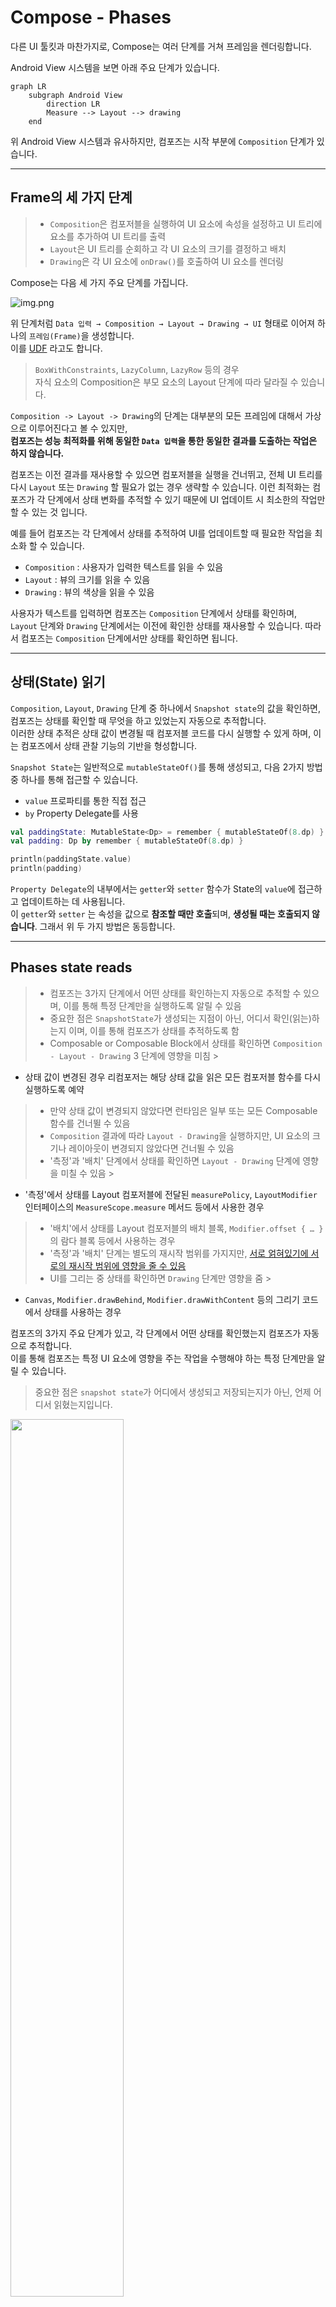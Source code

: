 # Compose - Phases

다른 UI 툴킷과 마찬가지로, Compose는 여러 단계를 거쳐 프레임을 렌더링합니다.

Android View 시스템을 보면 아래 주요 단계가 있습니다.

```mermaid
graph LR
    subgraph Android View
        direction LR
        Measure --> Layout --> drawing
    end
```

위 Android View 시스템과 유사하지만, 컴포즈는 시작 부분에 `Composition` 단계가 있습니다.

---

## Frame의 세 가지 단계

> - `Composition`은 컴포저블을 실행하여 UI 요소에 속성을 설정하고 UI 트리에 요소를 추가하여 UI 트리를 출력
> - `Layout`은 UI 트리를 순회하고 각 UI 요소의 크기를 결정하고 배치
> - `Drawing`은 각 UI 요소에 `onDraw()`를 호출하여 UI 요소를 렌더링

Compose는 다음 세 가지 주요 단계를 가집니다.

![img.png](../../resource/frame-phases.png)

위 단계처럼 `Data 입력 → Composition → Layout → Drawing → UI` 형태로 이어져 하나의 `프레임(Frame)`을 생성합니다.  
이를 [UDF](../용어.md#단방향-데이터-흐름) 라고도 합니다.

> `BoxWithConstraints`, `LazyColumn`, `LazyRow` 등의 경우  
> 자식 요소의 Composition은 부모 요소의 Layout 단계에 따라 달라질 수 있습니다.

`Composition -> Layout -> Drawing`의 단계는 대부분의 모든 프레임에 대해서 가상으로 이루어진다고 볼 수 있지만,  
**컴포즈는 성능 최적화를 위해 동일한 `Data 입력`을 통한 동일한 결과를 도출하는 작업은 하지 않습니다.**

컴포즈는 이전 결과를 재사용할 수 있으면 컴포저블을 실행을 건너뛰고, 전체 UI 트리를 다시 `Layout` 또는 `Drawing` 할 필요가 없는 경우 생략할 수 있습니다.
이런 최적화는 컴포즈가 각 단계에서 상태 변화를 추적할 수 있기 때문에 UI 업데이트 시 최소한의 작업만 할 수 있는 것 입니다.

예를 들어 컴포즈는 각 단계에서 상태를 추적하여 UI를 업데이트할 때 필요한 작업을 최소화 할 수 있습니다.

- `Composition` :  사용자가 입력한 텍스트를 읽을 수 있음
- `Layout` : 뷰의 크기를 읽을 수 있음
- `Drawing` : 뷰의 색상을 읽을 수 있음

사용자가 텍스트를 입력하면 컴포즈는 `Composition` 단계에서 상태를 확인하며, `Layout` 단계와 `Drawing` 단계에서는 이전에 확인한 상태를 재사용할 수 있습니다.
따라서 컴포즈는 `Composition` 단계에서만 상태를 확인하면 됩니다.

---

## 상태(State) 읽기

`Composition`, `Layout`, `Drawing` 단계 중 하나에서 `Snapshot state`의 값을 확인하면, 컴포즈는 상태를 확인할 때 무엇을 하고 있었는지 자동으로 추적합니다.  
이러한 상태 추적은 상태 값이 변경될 때 컴포저블 코드를 다시 실행할 수 있게 하며, 이는 컴포즈에서 상태 관찰 기능의 기반을 형성합니다.

`Snapshot State`는 일반적으로 `mutableStateOf()`를 통해 생성되고, 다음 2가지 방법 중 하나를 통해 접근할 수 있습니다.

- `value` 프로파티를 통한 직접 접근
- `by` Property Delegate를 사용

```kotlin
val paddingState: MutableState<Dp> = remember { mutableStateOf(8.dp) }
val padding: Dp by remember { mutableStateOf(8.dp) }

println(paddingState.value)
println(padding)
```

`Property Delegate`의 내부에서는 `getter`와 `setter` 함수가 State의 `value`에 접근하고 업데이트하는 데 사용됩니다.   
이 `getter`와 `setter` 는 속성을 값으로 **참조할 때만 호출**되며, **생성될 때는 호출되지 않습니다**. 그래서 위 두 가지 방법은 동등합니다.

---

## Phases state reads

> - 컴포즈는 3가지 단계에서 어떤 상태를 확인하는지 자동으로 추적할 수 있으며, 이를 통해 특정 단계만을 실행하도록 알릴 수 있음
> - 중요한 점은 `SnapshotState`가 생성되는 지점이 아닌, 어디서 확인(읽는)하는지 이며, 이를 통해 컴포즈가 상태를 추적하도록 함
> - Composable or Composable Block에서 상태를 확인하면 `Composition - Layout - Drawing` 3 단계에 영향을 미침
    >
- 상태 값이 변경된 경우 리컴포저는 해당 상태 값을 읽은 모든 컴포저블 함수를 다시 실행하도록 예약
>   - 만약 상태 값이 변경되지 않았다면 런타임은 일부 또는 모든 Composable 함수를 건너뛸 수 있음
>   - `Composition` 결과에 따라 `Layout - Drawing`을 실행하지만, UI 요소의 크기나 레이아웃이 변경되지 않았다면 건너뛸 수 있음
> - '측정'과 '배치' 단계에서 상태를 확인하면 `Layout - Drawing` 단계에 영향을 미칠 수 있음
    >
- '측정'에서 상태를 Layout 컴포저블에 전달된 `measurePolicy`, `LayoutModifier` 인터페이스의 `MeasureScope.measure` 메서드 등에서 사용한 경우
>   - '배치'에서 상태를 Layout 컴포저블의 배치 블록, `Modifier.offset { … }`의 람다 블록 등에서 사용하는 경우
> - '측정'과 '배치' 단계는 별도의 재시작 범위를 가지지만, [서로 얽혀있기에 서로의 재시작 범위에 영향을 줄 수 있음](#측정과-배치-서로의-영향)
> - UI를 그리는 중 상태를 확인하면 `Drawing` 단계만 영향을 줌
    >
- `Canvas`, `Modifier.drawBehind`, `Modifier.drawWithContent` 등의 그리기 코드에서 상태를 사용하는 경우

컴포즈의 3가지 주요 단계가 있고, 각 단계에서 어떤 상태를 확인했는지 컴포즈가 자동으로 추적합니다.  
이를 통해 컴포즈는 특정 UI 요소에 영향을 주는 작업을 수행해야 하는 특정 단계만을 알릴 수 있습니다.

> 중요한 점은 `snapshot state`가 어디에서 생성되고 저장되는지가 아닌, 언제 어디서 읽혔는지입니다.

<img src="../../resource/phases-state-read-draw.svg" width="60%" height="60%">

---

### 단계 1: Composition (구성)

'컴포저블'이나 '컴포저블 람다 블록'에서 상태를 확인하면 `Composition-Layout-Drawing` 세 가지 단계에 영향을 미칠 수 있습니다.

상태 값이 변경될 경우 리컴포저(Recomposer)는 해당 상태 값을 읽은 모든 컴포저블 함수를 다시 실행하도록 예약합니다.  
만약 상태 값이 변경되지 않았다면 런타임은 일부 또는 모든 컴포저블 함수를 건너뛸 수도 있습니다.

컴포즈 UI는 `Composition` 결과에 따라 `Layout`과 `Drawing` 단계를 실행하지만,
UI 트리의 UI 요소가 동일하고 크기 및 레이아웃이 변경되지 않았다면 `Layout`과 `Drawing` 단계를 건너뛸 수 있습니다.

```kotlin
var padding by remember { mutableStateOf(8.dp) }
Text(
    text = "Hello",
    // modifier가 생성될 때 Composition 단계에서 padding 상태를 읽음
    // padding의 변경은 Re-Composition 호출
    modifier = Modifier.padding(padding)
)
```

### 단계 2: Layout (레이아웃)

`Layout` 단계는 2가지 단계로 구성됩니다.

- 측정 단계 : Layout 컴포저블에 전달된 `measurePolicy`를 실행하거나, `LayoutModifier` 인터페이스의 `MeasureScope.measure` 메서드 등이 실행됩니다.
- 배치 단계 : Layout 컴포저블의 배치 블록, `Modifier.offset { … }`의 람다 블록 등이 실행됩니다.

위처럼 '측정'과 '배치' 단계에서의 상태 확인은 `Layout-Drawing` 단계에 영향을 미칠 수 있습니다.  
상태 값이 변경되면, 컴포즈 UI는 `Layout` 단계를 예약하며, 크기나 위치가 변경된 경우 `Drawing` 단계도 실행합니다.

추가로 '측정' 단계와 '배치' 단계는 별도의 [재시작 범위](#재시작-범위-re-start-scope)를 가집니다.   
이는 '배치' 단계에서의 상태 확인을 하여도 '측정' 단계를 다시 실행하지 않음을 의미합니다.

그러나, 실제 동작 시 서로 긴밀하게 연결되어 있을 수 있어서 '배치' 단계에서 상태를 읽으면, 이것이 '측정' 단계에 속한 다른 재시작 범위에 영향을 미칠 수 있습니다.

#### '측정'과 '배치' 서로의 영향

예를 들어 사용자가 버튼을 누르는 경우 텍스트의 내용이 변경되는 이벤트가 있다고 하면, 이 상태 변경은 '배치' 단계에서 읽혀집니다.  
이 상태 변경으로 인해 '배치' 단계는 재실행되며, 이로인해 텍스트의 길이가 변경되는 경우 '측정' 단계의 결과에도 영향을 미칠 수 있습니다.  
즉, 텍스트가 길어져 `Text` 컴포넌트의 크기가 커져야 하는 상황이 발생되는 경우 입니다.

이처럼 '배치' 단계에서 읽힌 상태 변경이 '측정' 단계의 다른 재시작 범위에 영향을 주는 것입니다.  
이렇게 볼 때, 두 단계는 별도의 재시작 범위를 가지고 있지만, 실제로는 서로에게 영향을 미칠 수 있다는 것을 알 수 있습니다.

```kotlin
var offsetX by remember { mutableStateOf(8.dp) }
Text(
    text = "Hello",
    modifier = Modifier.offset {
        // offset이 계산될 때 Layout 단계의 '배치' 단계에서 offsetX 상태를 읽음
        // offsetX 변경은 Layout 단계 다시 시작
        IntOffset(offsetX.roundToPx(), 0)
    }
)
```

### 단계 3: Drawing (그리기)

UI를 그리는 중에 상태를 읽으면 `Drawing` 단계에 영향을 미칩니다.  
상태 값이 변경되면 해당 상태 값을 읽는 그리기 코드가 다시 실행되며, 그 결과 UI 요소의 시각적 표현이 업데이트 됩니다.  
(그리기 코드의 예로는 `Canvas()`, `Modifier.drawBehind`, `Modifier.drawWithContent` 등이 있습니다.)

즉, 상태가 변경되었을 떄 `Drawing` 단계만 재실행하는 것은 `Composition` 단계를 거치지 않아도 되므로 자원을 절약할 수 있어 효율적이며,
`Drawing` 단계에서 애니메이션과 다른 시각적 전환을 부드럽게 처리할 수 있어 사용자에게 더 좋은 UX를 제공할 수 있게 됩니다.

```kotlin
var color by remember { mutableStateOf(Color.Red) }
Canvas(modifier = modifier) {
    // 캔버스가 렌더링될 때 Drawing 단계에서 `color` 상태를 읽음
    // color 변경은 그리기를 다시 시작
    drawRect(color)
}
```

---

## Optimizing state reads

컴포즈는 지역화된 상태 읽기를 추적하며, 각 상태를 적절한 단계에서 확인하므로 수행되는 작업을 최소화 할 수 있습니다.

예를 들어, 최종 레이아웃 위치를 오프셋하는 `Modifier.offset`을 사용하여 스크롤 시 패럴랙스 이펙트를 나타내려 합니다.

```kotlin
Box {
    val listState = rememberLazyListState()

    Image(
        // ...
        // Non-optimal implementation!
        Modifier.offset(
            with(LocalDensity.current) {
                // State read of firstVisibleItemScrollOffset in composition
                (listState.firstVisibleItemScrollOffset / 2).toDp()
            }
        )
    )

    LazyColumn(state = listState) {
        // ...
    }
}
```

위 코드는 원하는 이펙트가 나오지만, 최적의 성능을 내지 못합니다.  
위 코드는 `firstVisibleItemScrollOffset` 상태를 읽고, `Modifier.offset(offset: Dp)`에 전달합니다.  
스크롤 시 `firstVisibleItemScrollOffset` 상태가 변경되고, 컴포즈는 상태 읽기를 추적하여 코드를 다시 시작(재호출)할 수 있습니다.
여기서는 `Box` 람다가 재실행됩니다.

위와 같은 방법은 `Composition` 단계에서 상태를 읽는 것처럼 실제로 데이터 변경이 새로운 UI를 다시 만드는 `Re-Composition`의 기초로 볼 수 있습니다.

그러나 위 예시는 최적화를 할 수 있습니다.
위 예제는 UI 데이터가 변경되지 않고 오직 어디에 표시되는지만 변경되기만 하면 되기에 상태를 읽는 단계를 `Layout` 단계에서만 다시 트리거하도록 최적화할 수 있습니다.

이를 `Modifier.offset`을 람다 파라미터를 통해 호출하는 방식으로 변경하면 `Layout` 단계에서 상태를 읽고 추적할 수 있도록 변경할 수 있습니다.

```kotlin
Box {
    val listState = rememberLazyListState()

    Image(
        // ...
        Modifier.offset {
            // State read of firstVisibleItemScrollOffset in Layout
            IntOffset(x = 0, y = listState.firstVisibleItemScrollOffset / 2)
        }
    )

    LazyColumn(state = listState) {
        // ...
    }
}
```

이렇게 변경되면 더 이상 `Composition-Layout-Drawing` 단계로 Re-Composition이 발생하지 않고 `Layout-Drawing` 단계만 실행되게 되기에 더 최적화 될 수 있습니다.

이처럼 상태 읽기를 가능한 한 '낮은' 단계에서 수행하면 컴포즈가 덜 일하게 되므로 성능이 향상됩니다.

그러나 상황에 따라 `Composition` 단계에서 상태를 읽을 필요가 있을 수도 있습니다.
이런 경우에는 `derivedStateOf` 같은 API를 사용하여 상태 변경을 필터링하고 Re-Composition을 최소화하는 방법도 있습니다.

---

## ReComposition Loop

컴포즈의 3가지 단계는 순서대로 실행되며, 동일한 프레임(Frame) 내에서는 이전 단계로 갈 수 없습니다.  
그러나 이것이 다른 프레임 간 Composition Loop를 막는 것은 아닙니다. 

```kotlin
Box {
    var imageHeightPx by remember { mutableStateOf(0) }

    Image(
        painter = painterResource(R.drawable.rectangle),
        contentDescription = "I'm above the text",
        modifier = Modifier
            .fillMaxWidth()
            .onSizeChanged { size ->
                // Don't do this
                imageHeightPx = size.height
            }
    )

    Text(
        text = "I'm below the image",
        modifier = Modifier.padding(
            top = with(LocalDensity.current) { imageHeightPx.toDp() }
        )
    )
}
```

이 예제는 단일 프레임에서 '최종 레이아웃'에 도달하지 못한다는 문제점이 있습니다.  
이 코드는 여러 프레임이 발생하게 하여 불필요한 작업을 수행하고, 사용자 화면에서 UI가 불규칙하게 움직입니다.

각 프레임을 거쳐 어떤 일이 일어나는지 살펴보면 다음과 같습니다.

첫 번째 프레임의 `Composition` 단계에서, `imageHeightPx`는 `0`의 값을 가지고, `Text`는 `Modifier.padding(top = 0)`을 제공받습니다.   
그 다음 `Layout` 단계가 이어지고, `Modifier.onSizeChanged`의 콜백이 호출됩니다.  
이때 `imageHeightPx`는 `Image`의 실제 높이로 업데이트되며 동시에 컴포즈는 다음 프레임에 대한 Re-Composition을 예약합니다.  
`Drawing` 단계에서, 값 변경이 아직 반영되지 않았기 때문에 `Text`는 `padding = 0`으로 렌더링됩니다.

`imageHeightPx`의 상태 값 변경에 의해 예약된 두 번째 프레임이 컴포즈에 의해 시작됩니다.   
상태는 `Box` 콘텐트 블록에서 읽히고, `Composition` 단계에서 호출됩니다.  
이번에는 `Text`가 `Image` 높이와 일치하는 패딩을 제공받습니다.  
`Layout` 단계에서 코드는 `imageHeightPx`의 값을 다시 설정하지만, 값이 동일하므로 Re-Composition이 예약되지 않습니다.

마지막에는 원하는 패딩이 `Text`에 적용되지만, 패딩 값을 다른 단계로 다시 전달하기 위해 추가 프레임을 사용하는 것은 비효율적입니다. 
이로 인해 내용이 겹치는 프레임이 생성될 것입니다.

이 문제의 핵심은 하나의 프레임 내에서 레이아웃을 결정하지 못하고, 패딩 값이 업데이트 되기 위해서는 추가적인 프레임이 필요하다는 것입니다. 
이는 레이아웃 계산에 불필요한 시간을 소모하며, 사용자에게는 화면에서 내용이 잠깐 겹치는 현상을 느끼게 할 수 있습니다. 
따라서, 이러한 구현 방식은 최적화가 필요하며 피해야 합니다.

![img.png](../../resource/Recomposition-loop.png)


---

### 재시작 범위 (re-start scope)

재시작 범위는 컴포즈에서 **특정 상태를 읽은** `Code Block`을 가리키며 상태 값이 변경될 때 재실행 될 수 있음을 말합니다.

각각의 `Composition`, `Layout`, `Drawing` 단계에서 상태를 읽는 모든 코드 블록을 추적하고, 해당 상태가 변경될 때 해당 코드 블록을 재실행합니다.
